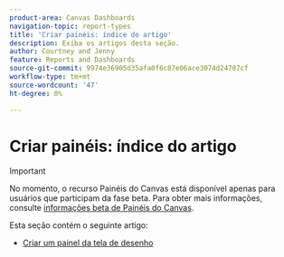 ```yaml
---
product-area: Canvas Dashboards
navigation-topic: report-types
title: 'Criar painéis: índice do artigo'
description: Exiba os artigos desta seção.
author: Courtney and Jenny
feature: Reports and Dashboards
source-git-commit: 9974e36905d35afa0f6c87e06ace3074d24707cf
workflow-type: tm+mt
source-wordcount: '47'
ht-degree: 0%

---
```


# Criar painéis: índice do artigo

>[!IMPORTANT]
>
>No momento, o recurso Painéis do Canvas está disponível apenas para usuários que participam da fase beta. Para obter mais informações, consulte [informações beta de Painéis do Canvas](/help/quicksilver/product-announcements/betas/canvas-dashboards-beta/canvas-dashboards-beta-information.md).


Esta seção contém o seguinte artigo:

* [Criar um painel da tela de desenho](/help/quicksilver/reports-and-dashboards/canvas-dashboards/create-dashboards/create-dashboards.md)